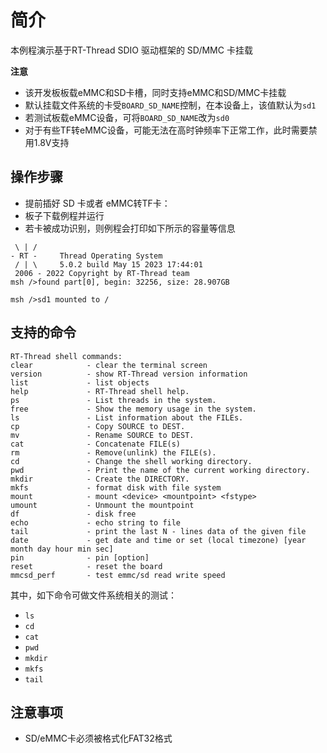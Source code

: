 # 简介

本例程演示基于RT-Thread SDIO 驱动框架的 SD/MMC 卡挂载

**注意**
- 该开发板板载eMMC和SD卡槽，同时支持eMMC和SD/MMC卡挂载
- 默认挂载文件系统的卡受`BOARD_SD_NAME`控制，在本设备上，该值默认为`sd1`
- 若测试板载eMMC设备，可将`BOARD_SD_NAME`改为`sd0`
- 对于有些TF转eMMC设备，可能无法在高时钟频率下正常工作，此时需要禁用1.8V支持

## 操作步骤

- 提前插好 SD 卡或者 eMMC转TF卡：
- 板子下载例程并运行
- 若卡被成功识别，则例程会打印如下所示的容量等信息

```console
 \ | /
- RT -     Thread Operating System
 / | \     5.0.2 build May 15 2023 17:44:01
 2006 - 2022 Copyright by RT-Thread team
msh />found part[0], begin: 32256, size: 28.907GB

msh />sd1 mounted to /

```

## 支持的命令

```console
RT-Thread shell commands:
clear            - clear the terminal screen
version          - show RT-Thread version information
list             - list objects
help             - RT-Thread shell help.
ps               - List threads in the system.
free             - Show the memory usage in the system.
ls               - List information about the FILEs.
cp               - Copy SOURCE to DEST.
mv               - Rename SOURCE to DEST.
cat              - Concatenate FILE(s)
rm               - Remove(unlink) the FILE(s).
cd               - Change the shell working directory.
pwd              - Print the name of the current working directory.
mkdir            - Create the DIRECTORY.
mkfs             - format disk with file system
mount            - mount <device> <mountpoint> <fstype>
umount           - Unmount the mountpoint
df               - disk free
echo             - echo string to file
tail             - print the last N - lines data of the given file
date             - get date and time or set (local timezone) [year month day hour min sec]
pin              - pin [option]
reset            - reset the board
mmcsd_perf       - test emmc/sd read write speed
```

其中，如下命令可做文件系统相关的测试：

- `ls`
- `cd`
- `cat`
- `pwd`
- `mkdir`
- `mkfs`
- `tail`

## 注意事项

- SD/eMMC卡必须被格式化FAT32格式
